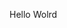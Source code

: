Hello Wolrd
























































































































































































































































































































































































































































